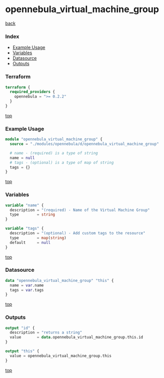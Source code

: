# opennebula_virtual_machine_group

[back](../opennebula.md)

### Index

- [Example Usage](#example-usage)
- [Variables](#variables)
- [Datasource](#datasource)
- [Outputs](#outputs)

### Terraform

```terraform
terraform {
  required_providers {
    opennebula = ">= 0.2.2"
  }
}
```

[top](#index)

### Example Usage

```terraform
module "opennebula_virtual_machine_group" {
  source = "./modules/opennebula/d/opennebula_virtual_machine_group"

  # name - (required) is a type of string
  name = null
  # tags - (optional) is a type of map of string
  tags = {}
}
```

[top](#index)

### Variables

```terraform
variable "name" {
  description = "(required) - Name of the Virtual Machine Group"
  type        = string
}

variable "tags" {
  description = "(optional) - Add custom tags to the resource"
  type        = map(string)
  default     = null
}
```

[top](#index)

### Datasource

```terraform
data "opennebula_virtual_machine_group" "this" {
  name = var.name
  tags = var.tags
}
```

[top](#index)

### Outputs

```terraform
output "id" {
  description = "returns a string"
  value       = data.opennebula_virtual_machine_group.this.id
}

output "this" {
  value = opennebula_virtual_machine_group.this
}
```

[top](#index)